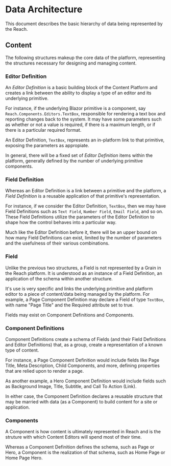 # Data Architecture

This document describes the basic hierarchy of data being represented by the Reach.

## Content

The following structures makeup the core data of the platform, representing the structures necessary for designing and managing content.

### Editor Definition

An _Editor Definition_ is a basic building block of the Content Platform and creates a link between the ability to display a type of an editor and its underlying primitive.

For instance, if the underlying Blazor primitive is a component, say `Reach.Components.Editors.TextBox`, responsible for rendering a text box and reporting changes back to the system. It may have some parameters such as whether or not a value is required, if there is a maximum length, or if there is a particular required format.

An Editor Definition, `TextBox`, represents an in-platform link to that primitive, exposing the parameters as appropiate.

In general, there will be a fixed set of _Editor Definition_ items within the platform, generally defined by the number of underlying primitive components.

### Field Definition

Whereas an Editor Definition is a link between a primitive and the platform, a _Field Definition_ is a reusable application of that primitive's representation.

For instance, if we consider the Editor Definition, `TextBox`, then we may have Field Definitions such as `Text Field`, `Number Field`, `Email Field`, and so on. These Field Definitions utilize the parameters of the Editor Definition to shape how the control behaves into a particular way.

Much like the Editor Definition before it, there will be an upper bound on how many Field Definitions can exist, limited by the number of parameters and the usefulness of their various combinations.

### Field

Unlike the previous two structures, a Field is not represented by a Grain in the Reach platform. It is understood as an instance of a Field Definition, an application of the schema within another structure.

It's use is very specific and links the underlying primitive and platform editor to a piece of content/data being managed by the platform. For example, a Page Component Definition may declare a Field of type `TextBox`, with name "Page Title" and the Required attribute set to true.

Fields may exist on Component Definitions and Components.

### Component Definitions

Component Definitions create a schema of Fields (and their Field Definitions and Editor Definitions) that, as a group, create a representation of a known type of content.

For instance, a Page Component Definition would include fields like Page Title, Meta Description, Child Components, and more, defining properties that are relied upon to render a page.

As another example, a Hero Component Definition would include fields such as Background Image, Title, Subtitle, and Call To Action (Link).

In either case, the Component Definition declares a reusable structure that may be married with data (as a Component) to build content for a site or application.

### Components

A Component is how content is ultimately represented in Reach and is the struture with which Content Editors will spend most of their time.

Whereas a Component Definition defines the schema, such as Page or Hero, a Component is the realization of that schema, such as Home Page or Home Page Hero.
